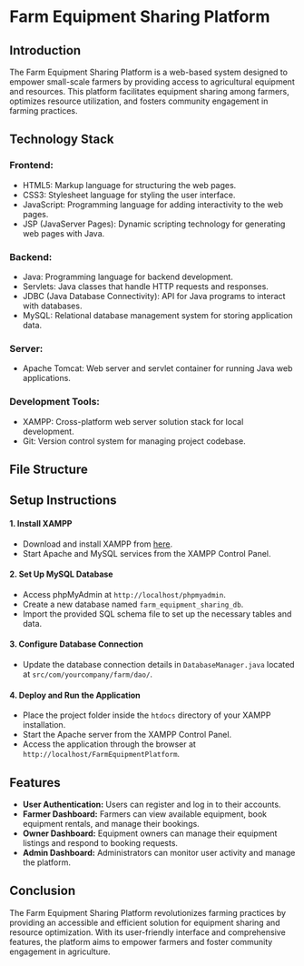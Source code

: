 # Farm Equipment Sharing Platform

## Introduction

The Farm Equipment Sharing Platform is a web-based system designed to empower small-scale farmers by providing access to agricultural equipment and resources. This platform facilitates equipment sharing among farmers, optimizes resource utilization, and fosters community engagement in farming practices.

## Technology Stack

### Frontend:
- HTML5: Markup language for structuring the web pages.
- CSS3: Stylesheet language for styling the user interface.
- JavaScript: Programming language for adding interactivity to the web pages.
- JSP (JavaServer Pages): Dynamic scripting technology for generating web pages with Java.

### Backend:
- Java: Programming language for backend development.
- Servlets: Java classes that handle HTTP requests and responses.
- JDBC (Java Database Connectivity): API for Java programs to interact with databases.
- MySQL: Relational database management system for storing application data.

### Server:
- Apache Tomcat: Web server and servlet container for running Java web applications.

### Development Tools:
- XAMPP: Cross-platform web server solution stack for local development.
- Git: Version control system for managing project codebase.

## File Structure


## Setup Instructions

#### 1. Install XAMPP
- Download and install XAMPP from [here](https://www.apachefriends.org/index.html).
- Start Apache and MySQL services from the XAMPP Control Panel.

#### 2. Set Up MySQL Database
- Access phpMyAdmin at `http://localhost/phpmyadmin`.
- Create a new database named `farm_equipment_sharing_db`.
- Import the provided SQL schema file to set up the necessary tables and data.

#### 3. Configure Database Connection
- Update the database connection details in `DatabaseManager.java` located at `src/com/yourcompany/farm/dao/`.

#### 4. Deploy and Run the Application
- Place the project folder inside the `htdocs` directory of your XAMPP installation.
- Start the Apache server from the XAMPP Control Panel.
- Access the application through the browser at `http://localhost/FarmEquipmentPlatform`.

## Features

- **User Authentication:** Users can register and log in to their accounts.
- **Farmer Dashboard:** Farmers can view available equipment, book equipment rentals, and manage their bookings.
- **Owner Dashboard:** Equipment owners can manage their equipment listings and respond to booking requests.
- **Admin Dashboard:** Administrators can monitor user activity and manage the platform.

## Conclusion

The Farm Equipment Sharing Platform revolutionizes farming practices by providing an accessible and efficient solution for equipment sharing and resource optimization. With its user-friendly interface and comprehensive features, the platform aims to empower farmers and foster community engagement in agriculture.

